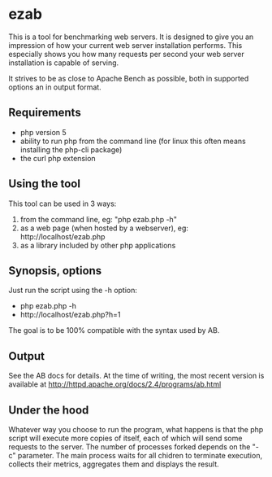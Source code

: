ezab
====

This is a tool for benchmarking web servers.
It is designed to give you an impression of how your current web server installation performs.
This especially shows you how many requests per second your web server installation is capable of serving.

It strives to be as close to Apache Bench as possible, both in supported options
an in output format.

Requirements
------------

- php version 5
- ability to run php from the command line (for linux this often means installing the php-cli package)
- the curl php extension

Using the tool
--------------

This tool can be used in 3 ways:
1. from the command line, eg: "php ezab.php -h"
2. as a web page (when hosted by a webserver), eg: http://localhost/ezab.php
3. as a library included by other php applications

Synopsis, options
-----------------

Just run the script using the -h option:
* php ezab.php -h
* http://localhost/ezab.php?h=1

The goal is to be 100% compatible with the syntax used by AB.

Output
------

See the AB docs for details.
At the time of writing, the most recent version is available at <http://httpd.apache.org/docs/2.4/programs/ab.html>

Under the hood
--------------

Whatever way you choose to run the program, what happens is that the php script will
execute more copies of itself, each of which will send some requests to the server.
The number of processes forked depends on the "-c" parameter.
The main process waits for all chidren to terminate execution, collects their
metrics, aggregates them and displays the result.
